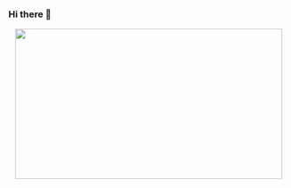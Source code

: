 ### Hi there 👋

<div id="header" align="center">
  <img src="https://giphy.com/embed/rIFQm2gkHtMKI6MhH3" width="480" height="270"></img>
</div>
<!--
**BillyGrind/BillyGrind** is a ✨ _special_ ✨ repository because its `README.md` (this file) appears on your GitHub profile.

Here are some ideas to get you started:

- 🔭 I’m currently working on ...
- 🌱 I’m currently learning ...
- 👯 I’m looking to collaborate on ...
- 🤔 I’m looking for help with ...
- 💬 Ask me about ...
- 📫 How to reach me: ...
- 😄 Pronouns: ...
- ⚡ Fun fact: ...
-->
